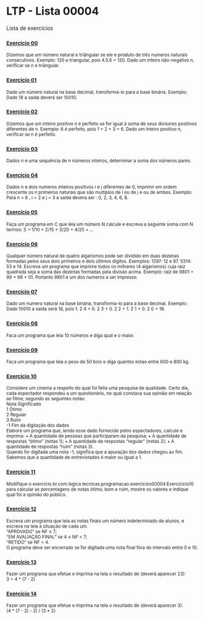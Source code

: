 # LTP - Lista 00004
Lista de exercícios

### <sub>[Exercício 00](https://github.com/albertocerqueira/logica-tecnica-programacao/blob/master/src/br/com/logica/tecnicas/programacao/exercicios00004/Exercicicio00.java "Exercício 00")</sub>
<sub>Dizemos que um número natural e triângular se ele e produto de três numeros naturais consecutivos.
Exemplo: 120 e triangular, pois 4.5.6 = 120.
Dado um inteiro não-negativo n, verificar se n e triângular.</sub>

### <sub>[Exercício 01](https://github.com/albertocerqueira/logica-tecnica-programacao/blob/master/src/br/com/logica/tecnicas/programacao/exercicios00004/Exercicicio01.java "Exercício 01")</sub>  
<sub>Dado um número natural na base decimal, transformá-lo para a base binária. Exemplo: Dado 18 a saida deverá ser 10010.</sub>  
	 
### <sub>[Exercício 02](https://github.com/albertocerqueira/logica-tecnica-programacao/blob/master/src/br/com/logica/tecnicas/programacao/exercicios00004/Exercicicio02.java "Exercício 02")</sub>  
<sub>Dizemos que um inteiro positivo n é perfeito se for igual à soma de seus divisores positivos diferentes de n.
Exemplo: 6 é perfeito, pois 1 + 2 + 3 = 6.
Dado um inteiro positivo n, verificar se n é perfeito.</sub>  
	 
### <sub>[Exercício 03](https://github.com/albertocerqueira/logica-tecnica-programacao/blob/master/src/br/com/logica/tecnicas/programacao/exercicios00004/Exercicicio03.java "Exercício 03")</sub>
<sub>Dados n e uma sequência de n números inteiros, determinar a soma dos números pares.</sub>  
	 
### <sub>[Exercício 04](https://github.com/albertocerqueira/logica-tecnica-programacao/blob/master/src/br/com/logica/tecnicas/programacao/exercicios00004/Exercicicio04.java "Exercício 04")</sub>
<sub>Dados n e dois numeros inteiros positivos i e j diferentes de 0, imprimir em ordem crescente os n primeiros naturais que são multiplos de i ou de j e ou de ambos.
Exemplo: Para n = 6 , i = 2 e j = 3 a saida devera ser : 0, 2, 3, 4, 6, 8.</sub>  
	 
### <sub>[Exercício 05](https://github.com/albertocerqueira/logica-tecnica-programacao/blob/master/src/br/com/logica/tecnicas/programacao/exercicios00004/Exercicicio05.java "Exercício 05")</sub>
<sub>Faça um programa em C que leia um número N calcule e escreva a seguinte soma com N termos: S = 1/10 + 2/15 + 3/20 + 4/25 + ...</sub>  

### <sub>[Exercício 06](https://github.com/albertocerqueira/logica-tecnica-programacao/blob/master/src/br/com/logica/tecnicas/programacao/exercicios00004/Exercicicio06.java "Exercício 06")</sub>
<sub>Qualquer número natural de quatro algarismos pode ser dividido em duas dezenas formadas pelos seus dois primeiros e dois últimos dígitos.
Exemplos:
1297: 12 e 97.
5314: 53 e 14.
Escreva um programa que imprime todos os milhares (4 algarismos) cuja raiz quadrada seja a soma das dezenas formadas pela divisão acima.
 Exemplo: raiz de 9801 = 99 = 98 + 01.
Portanto 9801 e um dos numeros a ser impresso.</sub>  

### <sub>[Exercício 07](https://github.com/albertocerqueira/logica-tecnica-programacao/blob/master/src/br/com/logica/tecnicas/programacao/exercicios00004/Exercicicio07.java "Exercício 07")</sub>
<sub>Dado um numero natural na base binária, transforma-lo para a base decimal.
Exemplo:
Dado 10010 a saída será 18, pois 1. 2 4 + 0. 2 3 + 0. 2 2 + 1. 2 1 + 0. 2 0 = 18.</sub>    

### <sub>[Exercício 08](https://github.com/albertocerqueira/logica-tecnica-programacao/blob/master/src/br/com/logica/tecnicas/programacao/exercicios00004/Exercicicio08.java "Exercício 08")</sub>
<sub>Faca um programa que leia 10 números e diga qual e o maior.</sub>  

### <sub>[Exercício 09](https://github.com/albertocerqueira/logica-tecnica-programacao/blob/master/src/br/com/logica/tecnicas/programacao/exercicios00004/Exercicicio09.java "Exercício 09")</sub>
<sub>Faca um programa que leia o peso de 50 bois e diga quantos estao entre 600 e 800 kg.</sub>  

### <sub>[Exercício 10](https://github.com/albertocerqueira/logica-tecnica-programacao/blob/master/src/br/com/logica/tecnicas/programacao/exercicios00004/Exercicicio10.java "Exercício 10")</sub>
<sub>Considere um cinema a respeito do qual foi feita uma pesquisa de qualidade. Certo dia, cada espectador respondeu a um questionário, no qual constava sua opinião em relação ao filme, segundo as seguintes notas:  
Nota Significado  
1 	 Ótimo  
2 	 Regular  
3  	 Ruim  
-1 	 Fim da digitação dos dados  
Elabore um programa que, lendo esse dado fornecido pelos espectadores, calcule e imprima:
•	A quantidade de pessoas que participaram da pesquisa;
•	A quantidade de respostas “ótimo” (notas 1);
•	A quantidade de respostas “regular” (notas 2);
•	A quantidade de respostas “ruim” (notas 3).  
Quando for digitada uma nota -1, significa que a apuração dos dados chegou ao fim. Sabemos que a quantidade de entrevistados é maior ou igual a 1.</sub>

### <sub>[Exercício 11](https://github.com/albertocerqueira/logica-tecnica-programacao/blob/master/src/br/com/logica/tecnicas/programacao/exercicios00004/Exercicicio11.java "Exercício 11")</sub>
<sub>Modifique o exercício br.com.logica.tecnicas.programacao.exercicios00004.Exercicicio10 para calcular as porcentagens de notas ótimo, bom e ruim, mostre os valores e indique qual foi a opinião do público.</sub>

### <sub>[Exercício 12](https://github.com/albertocerqueira/logica-tecnica-programacao/blob/master/src/br/com/logica/tecnicas/programacao/exercicios00004/Exercicicio12.java "Exercício 12")</sub>
<sub>Escreva um programa que leia as notas finais um número indeterminado de alunos, e escreva na tela a situação de cada um.  
“APROVADO” se NF ≥ 7;  
“EM AVALIAÇÃO FINAL” se 4 ≤ NF < 7;  
“RETIDO” se NF < 4.  
O programa deve ser encerrado se for digitada uma nota final fora do intervalo entre 0 e 10.</sub>

### <sub>[Exercício 13](https://github.com/albertocerqueira/logica-tecnica-programacao/blob/master/src/br/com/logica/tecnicas/programacao/exercicios00004/Exercicicio12.java "Exercício 13")</sub>
<sub>Fazer um programa que efetue e imprima na tela o resultado de (deverá aparecer 23):  
3 + 4 * (7 - 2)</sub>

### <sub>[Exercício 14](https://github.com/albertocerqueira/logica-tecnica-programacao/blob/master/src/br/com/logica/tecnicas/programacao/exercicios00004/Exercicicio12.java "Exercício 14")</sub>
<sub>Fazer um programa que efetue e imprima na tela o resultado de (deverá aparecer 3):  
(4 * (7 - 2) - 2) / (3 * 2)</sub>